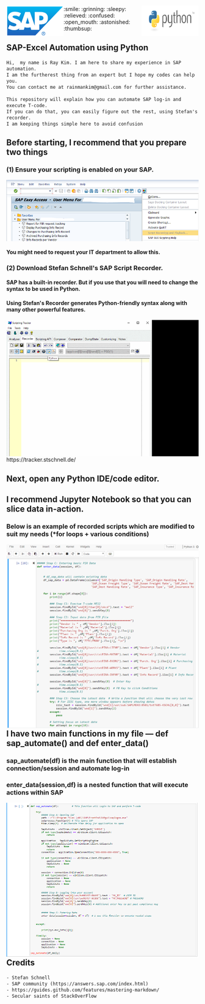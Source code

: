 <img align="left" src="https://github.com/rainmankim/SAP_automation_python/blob/master/images/SAP_logo.png" width="150" height="80" alt="SAP image">
<img align="right" src="https://github.com/rainmankim/SAP_automation_python/blob/master/images/python_logo.png" width="150" height="80" alt="SAP image">
:smile: :grinning: :sleepy: :relieved: :confused: :open_mouth: :astonished: :thumbsup:

## SAP-Excel Automation using Python
```
Hi,  my name is Ray Kim. I am here to share my experience in SAP automation. 
I am the furtherest thing from an expert but I hope my codes can help you.
You can contact me at rainmankim@gmail.com for further assistance.

This repository will explain how you can automate SAP log-in and execute T-code.
If you can do that, you can easily figure out the rest, using Stefan's recorder.
I am keeping things simple here to avoid confusion
```


## Before starting, I recommend that you prepare two things
### (1) Ensure your scripting is enabled on your SAP.
<img align="center" src="https://github.com/rainmankim/SAP_automation_python/blob/master/images/scripting_pic.png" alt="SAP image">

#### You might need to request your IT department to allow this.
### (2) Download Stefan Schnell's SAP Script Recorder.
#### SAP has a built-in recorder. But if you use that you will need to change the syntax to be used in Python.
#### Using Stefan's Recorder generates Python-friendly syntax along with many other powerful features.
<img align="center" src="https://github.com/rainmankim/SAP_automation_python/blob/master/images/tracker.gif" alt="Tracker image">
https://tracker.stschnell.de/



## Next, open any Python IDE/code editor. 
## I recommend Jupyter Notebook so that you can slice data in-action.
### Below is an example of recorded scripts which are modified to suit my needs (*for loops + various conditions)
<img align="left" src="https://github.com/rainmankim/SAP_automation_python/blob/master/images/jupyter_snapshot.PNG"  alt="Jupyter image">


## I have two main functions in my file — def sap_automate()  and def enter_data()
### sap_automate(df) is the main function that will establish connection/session and automate log-in
### enter_data(session,df) is a nested function that will execute actions within SAP
<img align="left" src="https://github.com/rainmankim/SAP_automation_python/blob/master/images/jupyter_snapshot_main.PNG"  alt="Jupyter image">



## Credits
```
- Stefan Schnell
- SAP community (https://answers.sap.com/index.html)     
- https://guides.github.com/features/mastering-markdown/
- Secular saints of StackOverFlow
```


